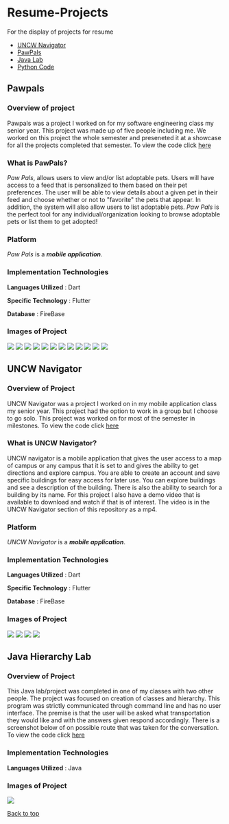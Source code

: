 # Resume-Projects
For the display of projects for resume
* [UNCW Navigator](https://github.com/JohnathanASmith/Resume-Projects#uncw-navigator)
* [PawPals](https://github.com/JohnathanASmith/Resume-Projects#pawpals)
* [Java Lab](https://github.com/JohnathanASmith/Resume-Projects#java-hierarchy-lab)
* [Python Code](https://github.com/JohnathanASmith/Projects/tree/main/Past%20Projects/Random%20Python%20Code)

## Pawpals

### Overview of project
Pawpals was a project I worked on for my software engineering class my senior year. This project was made up of five people including me. We worked on this project the whole semester and preseneted it at a showcase for all the projects completed that semester. To view the code click [here](https://github.com/JohnathanASmith/Projects/tree/main/Past%20Projects/uncwnavigatorapplication)

### What is PawPals?
_Paw Pals_, allows users to view and/or list adoptable pets.  Users will have access to a feed that is personalized to them based on their pet preferences.  The user will be able to view details about a given pet in their feed and choose whether or not to "favorite" the pets that appear.  In addition, the system will also allow users to list adoptable pets.  _Paw Pals_ is the perfect tool for any individual/organization looking to browse adoptable pets or list them to get adopted!

### Platform
_Paw Pals_ is a _**mobile application**_.

### Implementation Technologies

**Languages Utilized** : Dart

**Specific Technology** : Flutter

**Database** : FireBase

### Images of Project
![](https://github.com/JohnathanASmith/Resume-Projects/blob/main/PawPals/loginValidation.png)
![](https://github.com/JohnathanASmith/Resume-Projects/blob/main/PawPals/signupValidation.png)
![](https://github.com/JohnathanASmith/Resume-Projects/blob/main/PawPals/recoveryValidation.png)
![](https://github.com/JohnathanASmith/Resume-Projects/blob/main/PawPals/locationServicesConfirmation.png)
![](https://github.com/JohnathanASmith/Resume-Projects/blob/main/PawPals/My%20Profile%20%2B%20Delete%20Post%20%2B%20Logout%20Button.png)
![](https://github.com/JohnathanASmith/Resume-Projects/blob/main/PawPals/Edit%20Profile%20%2B%20Validation.png)
![](https://github.com/JohnathanASmith/Resume-Projects/blob/main/PawPals/uploadingPhoto.png)
![](https://github.com/JohnathanASmith/Resume-Projects/blob/main/PawPals/feedPreferences.png)
![](https://github.com/JohnathanASmith/Resume-Projects/blob/main/PawPals/Like%20Post%20%2B%20Dislike%20Post%20%2B%20Out%20of%20Posts.png)
![](https://github.com/JohnathanASmith/Resume-Projects/blob/main/PawPals/Create%20Post%20%2B%20Validation.png)
![](https://github.com/JohnathanASmith/Resume-Projects/blob/main/PawPals/Detailed%20Post%20%2B%20Other%20User%20Profile.png)
![](https://github.com/JohnathanASmith/Resume-Projects/blob/main/PawPals/Liked%20Post%20Screen%20%2B%20Unlike%20a%20Post.png)

## UNCW Navigator

### Overview of Project
UNCW Navigator was a project I worked on in my mobile application class my senior year. This project had the option to work in a group but I choose to go solo. This project was worked on for most of the semester in milestones. To view the code click [here](https://github.com/JohnathanASmith/Projects/tree/main/Past%20Projects/uncwnavigatorapplication)

### What is UNCW Navigator?
UNCW navigator is a mobile application that gives the user access to a map of campus or any campus that it is set to and gives the ability to get directions and explore campus. You are able to create an account and save specific buildings for easy access for later use. You can explore buildings and see a description of the building. There is also the ability to search for a building by its name. For this project I also have a demo video that is available to download and watch if that is of interest. The video is in the UNCW Navigator section of this repository as a mp4.

### Platform
_UNCW Navigator_ is a _**mobile application**_.

### Implementation Technologies

**Languages Utilized** : Dart

**Specific Technology** : Flutter

**Database** : FireBase

### Images of Project
![](https://github.com/JohnathanASmith/Resume-Projects/blob/main/UNCW-Navigator/navigator1.png)
![](https://github.com/JohnathanASmith/Resume-Projects/blob/main/UNCW-Navigator/navigator2.png)
![](https://github.com/JohnathanASmith/Resume-Projects/blob/main/UNCW-Navigator/navigator3.png)
![](https://github.com/JohnathanASmith/Resume-Projects/blob/main/UNCW-Navigator/navigator4.png)

## Java Hierarchy Lab

### Overview of Project
This Java lab/project was completed in one of my classes with two other people. The project was focused on creation of classes and hierarchy. This program was strictly communicated through command line and has no user interface. The premise is that the user will be asked what transportation they would like and with the answers given respond accordingly. There is a screenshot below of on possible route that was taken for the conversation. To view the code click [here](https://github.com/JohnathanASmith/Projects/tree/main/Past%20Projects/Java%20Hierarchy%20Lab/src)

### Implementation Technologies

**Languages Utilized** : Java

### Images of Project
![](https://github.com/JohnathanASmith/Resume-Projects/blob/main/Java-Lab/java-lab-screenshot.png)

[Back to top](https://github.com/JohnathanASmith/Resume-Projects#resume-projects)

